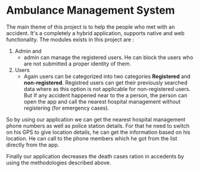 # Ambulance Management System

The main theme of this project is to help the people who met with an accident. It's a completely a hybrid application, supports native and web functionality.
The modules exists in this project are :
1. Admin and
   + admin can manage the registered users. He can block the users who are not submitted a proper identity of them.
2. Users
   + Again users can be categorized into two categories **Registered** and **non-registered**. Registred users can get their previously searched data where as this option is not applicable for non-registered users. But If any accident happened near to the a person, the person can open the app and call the nearest hospital management without registering (for emergency cases).


So by using our application we can get the nearest hospital management phone numbers as well as police station details. For that he need to switch on his GPS to give location details, he can get the information based on his location. He can call to the phone members which he got from the list directly from the app.

Finally our application decreases the death cases ration in accedents by using the methodologies described above.
